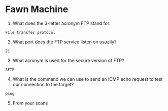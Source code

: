 # Fawn Machine

1. What does the 3-letter acronym FTP stand for:
```
File transfer protocol
```
2. What port does the FTP service listen on usually?
```
21
```
3. What acronym is used for the secure version of FTP?
```
SFTP
```
4. What is the command we can use to send an ICMP echo request to test our connection to the target?
```
ping
```
5. From your scans
